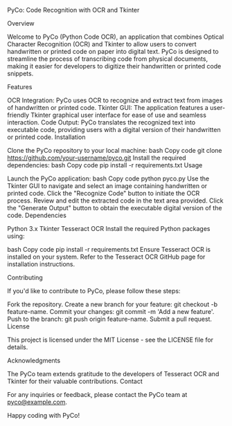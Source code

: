 PyCo: Code Recognition with OCR and Tkinter

Overview

Welcome to PyCo (Python Code OCR), an application that combines Optical Character Recognition (OCR) and Tkinter to allow users to convert handwritten or printed code on paper into digital text. PyCo is designed to streamline the process of transcribing code from physical documents, making it easier for developers to digitize their handwritten or printed code snippets.

Features

OCR Integration: PyCo uses OCR to recognize and extract text from images of handwritten or printed code.
Tkinter GUI: The application features a user-friendly Tkinter graphical user interface for ease of use and seamless interaction.
Code Output: PyCo translates the recognized text into executable code, providing users with a digital version of their handwritten or printed code.
Installation

Clone the PyCo repository to your local machine:
bash
Copy code
git clone https://github.com/your-username/pyco.git
Install the required dependencies:
bash
Copy code
pip install -r requirements.txt
Usage

Launch the PyCo application:
bash
Copy code
python pyco.py
Use the Tkinter GUI to navigate and select an image containing handwritten or printed code.
Click the "Recognize Code" button to initiate the OCR process.
Review and edit the extracted code in the text area provided.
Click the "Generate Output" button to obtain the executable digital version of the code.
Dependencies

Python 3.x
Tkinter
Tesseract OCR
Install the required Python packages using:

bash
Copy code
pip install -r requirements.txt
Ensure Tesseract OCR is installed on your system. Refer to the Tesseract OCR GitHub page for installation instructions.

Contributing

If you'd like to contribute to PyCo, please follow these steps:

Fork the repository.
Create a new branch for your feature: git checkout -b feature-name.
Commit your changes: git commit -m 'Add a new feature'.
Push to the branch: git push origin feature-name.
Submit a pull request.
License

This project is licensed under the MIT License - see the LICENSE file for details.

Acknowledgments

The PyCo team extends gratitude to the developers of Tesseract OCR and Tkinter for their valuable contributions.
Contact

For any inquiries or feedback, please contact the PyCo team at pyco@example.com.

Happy coding with PyCo!
